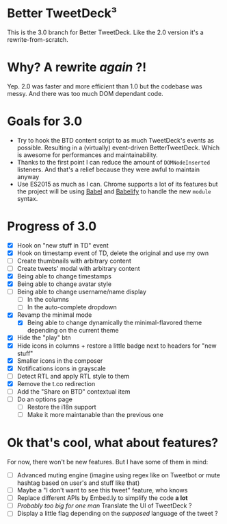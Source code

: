 # Better TweetDeck³

This is the 3.0 branch for Better TweetDeck. Like the 2.0 version it's a rewrite-from-scratch.

# Why? A rewrite _again_ ?!

Yep. 2.0 was faster and more efficient than 1.0 but the codebase was messy. And there was too much DOM dependant code.

# Goals for 3.0

- Try to hook the BTD content script to as much TweetDeck's events as possible. Resulting in a (virtually) event-driven BetterTweetDeck. Which is awesome for performances and maintainability.
- Thanks to the first point I can reduce the amount of `DOMNodeInserted` listeners. And that's a relief because they were awful to maintain anyway
- Use ES2015 as much as I can. Chrome supports a lot of its features but the project will be using [Babel](http://babeljs.io) and [Babelify](https://github.com/babel/babelify) to handle the new `module` syntax.

# Progress of 3.0

- [x] Hook on "new stuff in TD" event
- [x] Hook on timestamp event of TD, delete the original and use my own
- [ ] Create thumbnails with arbitrary content
- [ ] Create tweets' modal with arbitrary content
- [x] Being able to change timestamps
- [x] Being able to change avatar style
- [ ] Being able to change username/name display
    - [ ] In the columns
    - [ ] In the auto-complete dropdown
- [x] Revamp the minimal mode
    - [x] Being able to change dynamically the minimal-flavored theme depending on the current theme
- [x] Hide the "play" btn
- [x] Hide icons in columns + restore a little badge next to headers for "new stuff"
- [x] Smaller icons in the composer
- [x] Notifications icons in grayscale
- [ ] Detect RTL and apply RTL style to them
- [x] Remove the t.co redirection
- [ ] Add the "Share on BTD" contextual item
- [ ] Do an options page
    - [ ] Restore the i18n support
    - [ ] Make it more maintanable than the previous one

# Ok that's cool, what about features?

For now, there won't be new features. But I have some of them in mind:

- [ ] Advanced muting engine (imagine using regex like on Tweetbot or mute hashtag based on user's and stuff like that)
- [ ] Maybe a "I don't want to see this tweet" feature, who knows
- [ ] Replace different APIs by Embed.ly to simplify the code **a lot**
- [ ] *Probably too big for one man* Translate the UI of TweetDeck ?
- [ ] Display a little flag depending on the _supposed_ language of the tweet ?
